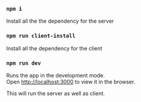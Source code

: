 

### `npm i`

Install all the the dependency for the server<br />

### `npm run client-install`

Install all the dependency for the client<br />


### `npm run dev`

Runs the app in the development mode.<br />
Open [http://localhost:3000](http://localhost:3000) to view it in the browser.

This will run the server as well as client.<br />
